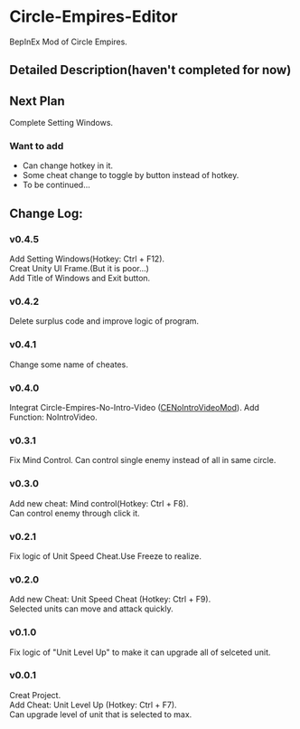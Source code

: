 # Circle-Empires-Editor
BepInEx Mod of Circle Empires.

## Detailed Description(haven't completed for now)

## Next Plan
Complete Setting Windows.

### Want to add
* Can change hotkey in it.
* Some cheat change to toggle by button instead of hotkey.
* To be continued...

## Change Log:
### v0.4.5
Add Setting Windows(Hotkey: Ctrl + F12).</br>
Creat Unity UI Frame.(But it is poor...)</br>
Add Title of Windows and Exit button.

### v0.4.2
Delete surplus code and improve logic of program.

### v0.4.1
Change some name of cheates.

### v0.4.0
Integrat Circle-Empires-No-Intro-Video ([CENoIntroVideoMod](https://github.com/RoJoJoey/CENoIntroVideoMod)).
Add Function: NoIntroVideo.

### v0.3.1
Fix Mind Control.
Can control single enemy instead of all in same circle.

### v0.3.0
Add new cheat: Mind control(Hotkey: Ctrl + F8).</br>
Can control enemy through click it.

### v0.2.1
Fix logic of Unit Speed Cheat.Use Freeze to realize.

### v0.2.0
Add new Cheat: Unit Speed Cheat (Hotkey: Ctrl + F9).</br>
Selected units can move and attack quickly.

### v0.1.0
Fix logic of "Unit Level Up" to make it can upgrade all of selceted unit.

### v0.0.1
Creat Project.</br>
Add Cheat: Unit Level Up (Hotkey: Ctrl + F7).</br>
Can upgrade level of unit that is selected to max.</br>
